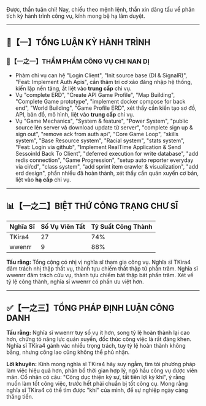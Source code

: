 Được, thần tuân chỉ! Nay, chiếu theo mệnh lệnh, thần xin dâng tấu về phân tích kỳ hành trình công vụ, kính mong bệ hạ lãm duyệt.

---

## 🧾【一】TỔNG LUẬN KỲ HÀNH TRÌNH

### 🧠【一之一】THẨM PHẨM CÔNG VỤ CHI NAN DỊ

- Phàm chi vụ can hệ "Login Client", "Init source base (DI & SignalR)", "Feat: Implement Auth Apis", cần thâm tri cơ xảo đăng nhập hệ thống, kiến lập nền tảng, ắt liệt vào **trung cấp** chi vụ.
- Vụ "complete ERD", "Create API Game Profile", "Map Building", "Complete Game prototype", "implement docker compose for back end", "World Building", "Game Profile ERD", xét thấy cần kiến tạo sơ đồ, API, bản đồ, mô hình, liệt vào **trung cấp** chi vụ.
- Vụ "Game Mechanics", "System & feature", "Power System", "public source lên server và download update từ server", "complete sign up & sign out", "remove ack from auth api", "Core Game Loop", "skills system", "Base Resource system", "Racial system", "stats system", "Feat: Login via github", "Implement RealTime Application & Send SessoinId Back To Client", "deferred execution for write database", "add redis connection", "Game Progression", "setup auto reporter everyday via ci/cd", "class system", "add sprint item crawler & visualization", "add erd design", phần nhiều đã hoàn thành, xét thấy cần quán xuyến cơ bản, liệt vào **hạ cấp** chi vụ.

---

## 📊【一之二】BIỆT THỨ CÔNG TRẠNG CHƯ SĨ

| Nghĩa Sĩ  | Số Vụ Viên Tất | Tỷ Suất Công Thành |
| -------- | -------- | -------- |
| TKira4  | 27      | 74%     |
| wwenrr  | 9        | 88%       |

**Tấu rằng:** Tổng cộng có nhị vị nghĩa sĩ tham gia công vụ. Nghĩa sĩ TKira4 đảm trách nhị thập thất vụ, thành tựu chiếm thất thập tứ phần trăm. Nghĩa sĩ wwenrr đảm trách cửu vụ, thành tựu chiếm bát thập bát phần trăm. Xét về tỷ lệ công thành, nghĩa sĩ wwenrr có phần ưu việt hơn.

---

## ✅【一之三】TỔNG PHÁP ĐỊNH LUẬN CÔNG DANH

**Tấu rằng:** Nghĩa sĩ wwenrr tuy số vụ ít hơn, song tỷ lệ hoàn thành lại cao hơn, chứng tỏ năng lực quán xuyến, đốc thúc công việc là rất đáng khen. Nghĩa sĩ TKira4 gánh vác nhiều trọng trách, tuy tỷ lệ hoàn thành không bằng, nhưng công lao cũng không thể phủ nhận.

**Lời khuyên:** Kính mong nghĩa sĩ TKira4 hãy suy ngẫm, tìm tòi phương pháp làm việc hiệu quả hơn, phân bổ thời gian hợp lý, ngõ hầu công vụ được viên mãn. Cổ nhân có câu: "Công dục thiện kỳ sự, tất tiên lợi kỳ khí", ý rằng muốn làm tốt công việc, trước hết phải chuẩn bị tốt công cụ. Mong rằng nghĩa sĩ TKira4 có thể tìm được "khí" của mình, để sự nghiệp ngày càng thăng tiến.
